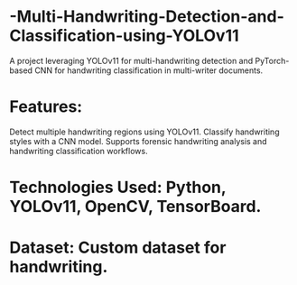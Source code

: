 # -Multi-Handwriting-Detection-and-Classification-using-YOLOv11
A project leveraging YOLOv11 for multi-handwriting detection and PyTorch-based CNN for handwriting classification in multi-writer documents.
# Features:
Detect multiple handwriting regions using YOLOv11.
Classify handwriting styles with a CNN model.
Supports forensic handwriting analysis and handwriting classification workflows.

# Technologies Used: Python, YOLOv11, OpenCV, TensorBoard.
# Dataset: Custom dataset for handwriting.


